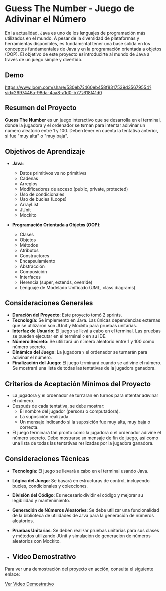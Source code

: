 # Guess The Number - Juego de Adivinar el Número

En la actualidad, Java es uno de los lenguajes de programación más utilizados en el mundo. A pesar de la diversidad de plataformas y herramientas disponibles, es fundamental tener una base sólida en los conceptos fundamentales de Java y en la programación orientada a objetos (OOP). El objetivo de este proyecto es introducirte al mundo de Java a través de un juego simple y divertido.

## Demo

https://www.loom.com/share/530eb75460eb458f8317539d35679554?sid=2997446a-98da-4aa8-a1d0-b772618f41d0


## Resumen del Proyecto

**Guess The Number** es un juego interactivo que se desarrolla en el terminal, donde la jugadora y el ordenador se turnan para intentar adivinar un número aleatorio entre 1 y 100. Deben tener en cuenta la tentativa anterior, si fue "muy alta" o "muy baja".



## Objetivos de Aprendizaje

- **Java**:
  - Datos primitivos vs no primitivos
  - Cadenas
  - Arreglos
  - Modificadores de acceso (public, private, protected)
  - Uso de condicionales
  - Uso de bucles (Loops)
  - ArrayList
  - JUnit
  - Mockito

- **Programación Orientada a Objetos (OOP)**:
  - Clases
  - Objetos
  - Métodos
  - Atributos
  - Constructores
  - Encapsulamiento
  - Abstracción
  - Composición
  - Interfaces
  - Herencia (super, extends, override)
  - Lenguaje de Modelado Unificado (UML, class diagrams)

## Consideraciones Generales

- **Duración del Proyecto**: Este proyecto tomó 2 sprints.
- **Tecnología**: Se implemento en Java. Las únicas dependencias externas que se utilizaron son JUnit y Mockito para pruebas unitarias.
- **Interfaz de Usuario**: El juego se llevá a cabo en el terminal. Las pruebas se pueden ejecutar en el terminal o en su IDE.
- **Número Secreto**: Se utilizará un número aleatorio entre 1 y 100 como número secreto.
- **Dinámica del Juego**: La jugadora y el ordenador se turnarán para adivinar el número.
- **Finalización del Juego**: El juego terminará cuando se adivine el número. Se mostrará una lista de todas las tentativas de la jugadora ganadora.

## Criterios de Aceptación Mínimos del Proyecto

- La jugadora y el ordenador se turnarán en turnos para intentar adivinar el número.
- Después de cada tentativa, se debe mostrar:
  - El nombre del jugador (persona o computadora).
  - La suposición realizada.
  - Un mensaje indicando si la suposición fue muy alta, muy baja o correcta.
- El juego terminará tan pronto como la jugadora o el ordenador adivine el número secreto. Debe mostrarse un mensaje de fin de juego, así como una lista de todas las tentativas realizadas por la jugadora ganadora.

## Consideraciones Técnicas

- **Tecnología**: El juego se llevará a cabo en el terminal usando Java.
- **Lógica del Juego**: Se basará en estructuras de control, incluyendo bucles, condicionales y colecciones.
- **División del Código**: Es necesario dividir el código y mejorar su legibilidad y mantenimiento.
- **Generación de Números Aleatorios**: Se debe utilizar una funcionalidad de la biblioteca de utilidades de Java para la generación de números aleatorios.
- **Pruebas Unitarias**: Se deben realizar pruebas unitarias para sus clases y métodos utilizando JUnit y simulación de generación de números aleatorios con Mockito.

- ## Video Demostrativo

Para ver una demostración del proyecto en acción, consulta el siguiente enlace:

[Ver Video Demostrativo](https://www.loom.com/share/ef9bc4b8bfc04a89b9abfba80edcaa9c)



